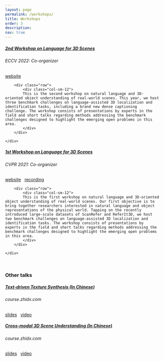 ```yaml
---
layout: page
permalink: /workshops/
title: Workshops
order: 3
description: 
nav: true
---
```


<div class="card mt-3">
    <div class="p-3">
        <div class="row">
            <div class="col-sm-12">
                <h5 class="card-title"><a href="https://languagefor3dscenes.github.io/ECCV2022/" target="_blank" rel="noopener noreferrer">2nd Workshop on Language for 3D Scenes</a></h5>
            </div>
        </div>
        <div class="row">
            <div class="col-sm-9">
                <h6 class="font-italic">ECCV 2022: Co-organizer</h6>
            </div>
            <div class="col-sm-3">
                <a href="https://languagefor3dscenes.github.io/ECCV2022/" target="_blank" rel="noopener noreferrer">website</a>
                <!-- &nbsp;
                <a href="" target="_blank" rel="noopener noreferrer">Coming soon!</a> -->
            </div>
        </div>
        
        <div class="row">
            <div class="col-sm-12">
            This is the second workshop on natural language and 3D-oriented object understanding of real-world scenes. This year, we host three benchmark challenges on language-assisted 3D localization and identification tasks, including a brand new dense captioning challenge. The workshop consists of presentations by experts in the field and short talks regarding methods addressing the benchmark challenges designed to highlight the emerging open problems in this area.
            </div>
        </div>
    
    </div>
</div>

<div class="card mt-3">
    <div class="p-3">
        <div class="row">
            <div class="col-sm-12">
                <h5 class="card-title"><a href="https://languagefor3dscenes.github.io/CVPR2021/" target="_blank" rel="noopener noreferrer">1st Workshop on Language for 3D Scenes</a></h5>
            </div>
        </div>
        <div class="row">
            <div class="col-sm-9">
                <h6 class="font-italic">CVPR 2021: Co-organizer</h6>
            </div>
            <div class="col-sm-3">
                <a href="https://languagefor3dscenes.github.io/CVPR2021/" target="_blank" rel="noopener noreferrer">website</a>
                &nbsp;
                <a href="https://www.youtube.com/watch?v=gyJDGrbLknI" target="_blank" rel="noopener noreferrer">recording</a>
            </div>
        </div>
        
        <div class="row">
            <div class="col-sm-12">
            This is the first workshop on natural language and 3D-oriented object understanding of real-world scenes. Our first objective is to bring together researchers interested in natural language and object representations of the physical world. Tapping on the recently introduced large-scale datasets of ScanRefer and ReferIt3D, we host two benchmark challenges on language-assisted 3D localization and identification tasks. The workshop consists of presentations by experts in the field and short talks regarding methods addressing the benchmark challenges designed to highlight the emerging open problems in this area.
            </div>
        </div>
    
    </div>
</div>

<br/>

<h3> Other talks </h3>

<div class="card mt-3">
    <div class="p-3">
        <div class="row">
                <div class="col-sm-12">
                    <h5 class="card-title"><a href="https://course.zhidx.com/c/ZmExY2QyZjIyOWJlZTU1YTkxZTM=" target="_blank" rel="noopener noreferrer">Text-driven Texture Synthesis (In Chinese)</a></h5>
                </div>
            </div>
            <div class="row">
                <div class="col-sm-9">
                    <h6 class="card-title font-italic">course.zhidx.com</h6>
                </div>
                <div class="col-sm-3">
                    <a href="https://drive.google.com/file/d/1q5SK5V9HVW3mKMac3qoYvS6clPULYEeS/view?usp=sharing" target="_blank" rel="noopener noreferrer">slides</a>
                    &nbsp;
                    <a href="https://course.zhidx.com/c/ZmExY2QyZjIyOWJlZTU1YTkxZTM=" target="_blank" rel="noopener noreferrer">video</a>
                </div>
            </div>
    
  </div>
</div>

<div class="card mt-3">
    <div class="p-3">
        <div class="row">
                <div class="col-sm-12">
                    <h5 class="card-title"><a href="https://course.zhidx.com/c/NzBiMzcxNmE2NDg5NzQ5ZDA0YjM=" target="_blank" rel="noopener noreferrer">Cross-modal 3D Scene Understanding (In Chinese)</a></h5>
                </div>
            </div>
            <div class="row">
                <div class="col-sm-9">
                    <h6 class="card-title font-italic">course.zhidx.com</h6>
                </div>
                <div class="col-sm-3">
                    <a href="https://drive.google.com/file/d/1N7Te5Pu9QM_5lOK1ujDrrWhNYxVNCrWO/view?usp=sharing" target="_blank" rel="noopener noreferrer">slides</a>
                    &nbsp;
                    <a href="https://course.zhidx.com/c/NzBiMzcxNmE2NDg5NzQ5ZDA0YjM=" target="_blank" rel="noopener noreferrer">video</a>
                </div>
            </div>
    
  </div>
</div>





